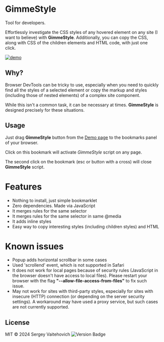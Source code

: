 # GimmeStyle

Tool for developers.

Effortlessly investigate the CSS styles of any hovered element on any site (I want to believe) with **GimmeStyle**.
Additionally, you can copy the CSS, along with CSS of the children elements and HTML code, with just one click.

[![demo](https://github.com/SW999/gimme-style/assets/3176886/1d07f1fd-ad78-4a2d-987b-9844ba61c3c1)](https://sw999.github.io/gimme-style/)

## Why?

Browser DevTools can be tricky to use, especially when you need to quickly find all the styles of a selected element or copy the markup and styles (including those of nested elements) of a complex site component.

While this isn't a common task, it can be necessary at times. **GimmeStyle** is designed precisely for these situations.

## Usage

Just drag **GimmeStyle** button from the [Demo page](https://sw999.github.io/gimme-style/) to the bookmarks panel of your browser.

Click on this bookmark will activate *GimmeStyle* script on any page.

The second click on the bookmark (esc or button with a cross) will close **GimmeStyle** script.

# Features

* Nothing to install, just simple bookmarklet
* Zero dependencies. Made via JavaScript
* It merges rules for the same selector
* It merges rules for the same selector in same @media
* It adds inline styles
* Easy way to copy interesting styles (including children styles) and HTML

# Known issues

* Popup adds horizontal scrollbar in some cases
* Used 'scrollend' event, which is not supported in Safari
* It does not work for local pages because of security rules (JavaScript in the browser doesn't have access to local files). Please restart your browser with the flag **"--allow-file-access-from-files"** to fix such issue.
* May not work for sites with third-party styles, especially for sites with insecure (HTTP) connection (or depending on the server security settings). A workaround may have used a proxy service, but such cases are not currently supported.

## License

MIT © 2024 Sergey Vaitehovich ![Version Badge](https://img.shields.io/badge/version-VERSION_PLACEHOLDER-brightgreen)
